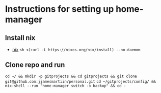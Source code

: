 # Instructions for setting up home-manager 
## Install nix
- [nix](https://nixos.org/download/)
`sh <(curl -L https://nixos.org/nix/install) --no-daemon`

## Clone repo and run
`cd ~/ && mkdir -p gitprojects && cd gitprojects && git clone git@github.com:jjamesmartiin/personal.git`
`cd ~/gitprojects/config/ && nix-shell --run "home-manager switch -b backup" && cd -`

